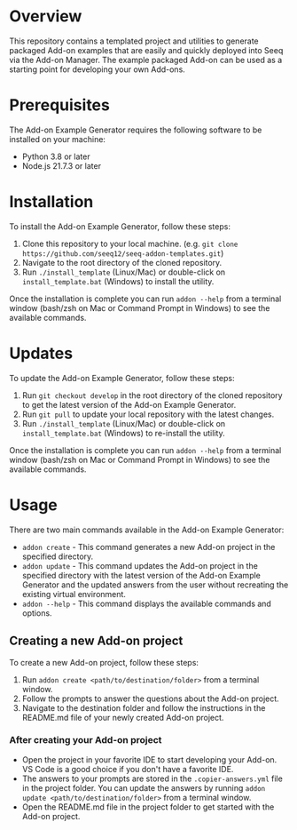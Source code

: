 # Overview

This repository contains a templated project and utilities to generate packaged Add-on examples that are easily and 
quickly deployed into Seeq via the Add-on Manager. The example packaged Add-on can be used as a starting point for 
developing your own Add-ons.

# Prerequisites
The Add-on Example Generator requires the following software to be installed on your machine:
- Python 3.8 or later
- Node.js 21.7.3 or later

# Installation
To install the Add-on Example Generator, follow these steps:
1. Clone this repository to your local machine. (e.g. `git clone https://github.com/seeq12/seeq-addon-templates.git`)
2. Navigate to the root directory of the cloned repository.
3. Run `./install_template` (Linux/Mac) or double-click on `install_template.bat` (Windows) to install the utility.

Once the installation is complete you can run `addon --help` from a terminal window (bash/zsh on Mac or Command 
Prompt in Windows) to see the available commands.

# Updates
To update the Add-on Example Generator, follow these steps:
1. Run `git checkout develop` in the root directory of the cloned repository to get the latest version of the Add-on 
   Example Generator.
2. Run `git pull` to update your local repository with the latest changes.
3. Run `./install_template` (Linux/Mac) or double-click on `install_template.bat` (Windows) to re-install the utility.

Once the installation is complete you can run `addon --help` from a terminal window (bash/zsh on Mac or Command
Prompt in Windows) to see the available commands.

# Usage
There are two main commands available in the Add-on Example Generator:
- `addon create` - This command generates a new Add-on project in the specified directory. 
- `addon update` - This command updates the Add-on project in the specified directory with the latest version of the 
  Add-on Example Generator and the updated answers from the user without recreating the existing virtual 
  environment.
- `addon --help` - This command displays the available commands and options. 

## Creating a new Add-on project
To create a new Add-on project, follow these steps:
1. Run `addon create <path/to/destination/folder>` from a terminal window.
2. Follow the prompts to answer the questions about the Add-on project.
3. Navigate to the destination folder and follow the instructions in the README.md file of your newly created Add-on 
   project.

### After creating your Add-on project
* Open the project in your favorite IDE to start developing your Add-on. VS Code is a good choice if you don't have 
  a favorite IDE. 
* The answers to your prompts are stored in the `.copier-answers.yml` file in the project folder. You can update the 
  answers by running `addon update <path/to/destination/folder>` from a terminal window.
* Open the README.md file in the project folder to get started with the Add-on project.
